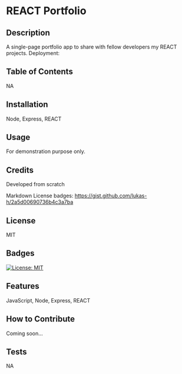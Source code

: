 # REACT Portfolio

## Description
A single-page portfolio app to share with fellow developers my REACT projects.
Deployment: 

## Table of Contents
NA

## Installation
Node, Express, REACT

## Usage
For demonstration purpose only.

## Credits
Developed from scratch

Markdown License badges:
https://gist.github.com/lukas-h/2a5d00690736b4c3a7ba

## License
MIT

## Badges
[![License: MIT](https://img.shields.io/badge/License-MIT-yellow.svg)](https://opensource.org/licenses/MIT)

## Features
JavaScript, Node, Express, REACT

## How to Contribute
Coming soon...

## Tests
NA

